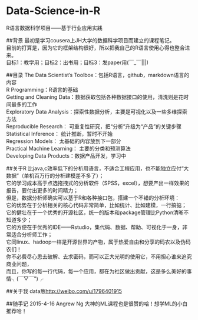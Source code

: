 # Data-Science-in-R
R语言数据科学项目——基于行业应用实践

##背景
最初是学习cousera上JH大学的数据科学项目而建立的课程笔记。   
目前的打算是，因为它的框架结构很好，所以把我自己的R语言使用心得也整合进来。   
目标1：教学用；目标2：出书用；目标3：发paper用(￣_￣|||)    

##目录
The Data Scientist’s Toolbox：包括R语言，github，markdown语言的内容   
R Programming：R语言的基础   
Getting and Cleaning Data：数据获取包括各种数据接口的使用，清洗则是花时间最多的工作   
Exploratory Data Analysis：探索性数据分析，主要是可视化以及一些多维探索方法   
Reproducible Research： 可重复性研究，把“分析”升级为“产品”的关键步骤   
Statistical Inference： 统计推断，暂时不开始   
Regression Models： 太基础的内容放到下一部分   
Practical Machine Learning： 主要的分类和预测算法   
Developing Data Products：数据产品开发，学习中   

##关于R
比java,c效率低下的分析用语言，不适合工程应用，也不能独立应付“大数据”（单机百万行的分析建模差不多了）；   
它的学习成本高于点选拖拽式的分析软件（SPSS，excel），想要产出一样效果的报告，要付出更多的时间精力；   
但是，数据分析师确实可以基于R和各种接口包，搭建一个不错的分析环境：   
它的优势在于分析相关的核心代码非常简单，比如统计、比如建模，一行搞掂；   
它的健壮在于一个优秀的开源社区，统一的版本和package管理比Python清晰不知道多少；   
它的方便在于优秀的IDE——Rstudio，集代码、数据、帮助、可视化于一身，非常适合分析师工作；   
它同linux、hadoop一样是开源世界的产物，属于热爱自由和分享的码农以及伪码农们！   
你不必费尽心思去破解、去求密码，而可以正大光明的使用它，不用担心谁来追究商业问题，   
而且，你写的每一行代码，每一个应用，都在为社区做出贡献，这是多么美好的事情╮(￣▽￣")╭    

##关于我
data葱<http://weibo.com/u/1796401915>

##随手记
2015-4-16 Angrew Ng 大神的ML课程也是很赞的哈！想学ML的小白推荐哈！


